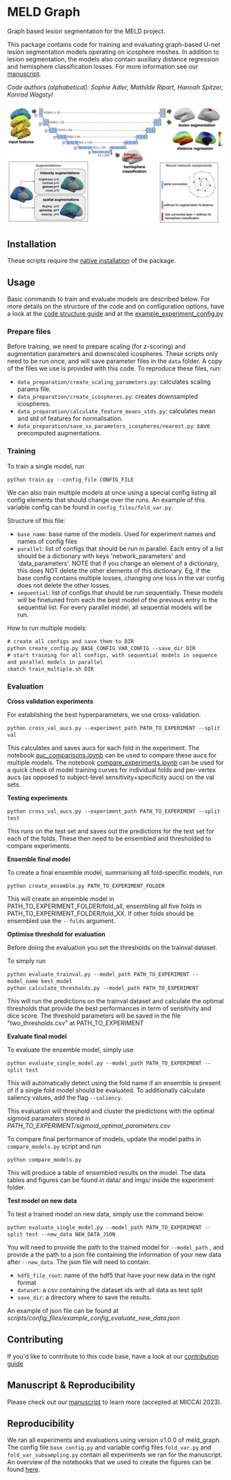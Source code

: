 # MELD Graph
Graph based lesion segmentation for the MELD project.

This package contains code for training and evaluating graph-based U-net lesion segmentation models operating on icosphere meshes. In addition to lesion segmentation, the models also contain auxiliary distance regression and hemisphere classification losses. For more information see our [manuscript](https://arxiv.org/abs/2306.01375).

*Code authors (alphabetical): Sophie Adler, Mathilde Ripart, Hannah Spitzer, Konrad Wagstyl*

![overview](overview.png)

## Installation

These scripts require the [native installation](/docs/install_native.md) of the package.

## Usage
Basic commands to train and evaluate models are described below. For more details on the structure of the code and on configuration options, have a look at the [code structure guide](/docs/code_structure.md) and at the [example_experiment_config.py](scripts/config_files/example_experiment_config.py)

### Prepare files
Before training, we need to prepare scaling (for z-scoring) and augmentation parameters and downscaled icospheres.
These scripts only need to be run once, and will save parameter files in the `data` folder. A copy of the files we use is provided with this code. To reproduce these files, run:
- `data_preparation/create_scaling_parameters.py`: calculates scaling params file.
- `data_preparation/create_icospheres.py`: creates downsampled icospheres.
- `data_preparation/calculate_feature_means_stds.py`: calculates mean and std of features for normalisation.
- `data_preparation/save_xx_parameters_icospheres/nearest.py`: save precomputed augmentations.

### Training
To train a single model, run
```
python train.py --config_file CONFIG_FILE
```

We can also train multiple models at once using a special config listing all config elements that should change over the runs. An example of this variable config can be found in `config_files/fold_var.py`.

Structure of this file:
- `base_name`: base name of the models. Used for experiment names and names of config files
- `parallel`: list of configs that should be run in parallel. Each entry of a list should be a dictionary with keys 'network_parameters' and 'data_parameters'. NOTE that if you change an element of a dictionary, this does NOT delete the other elements of this dictionary. Eg, if the base config contains multiple losses, changing one loss in the var config does not delete the other losses.
- `sequential`: list of configs that should be run sequentially. These models will be finetuned from each the best model of the previous entry in the sequential list. For every parallel model, all sequential models will be run. 

How to run multiple models:
```
# create all configs and save them to DIR
python create_config.py BASE_CONFIG VAR_CONFIG --save_dir DIR
# start training for all configs, with sequential models in sequence and parallel models in parallel
sbatch train_multiple.sh DIR
```

### Evaluation

**Cross validation experiments**

For establishing the best hyperparameters, we use cross-validation. 
```
python cross_val_aucs.py --experiment_path PATH_TO_EXPERIMENT --split val
```
This calculates and saves aucs for each fold in the experiment. 
The notebook [auc_comparisons.ipynb](notebooks/auc_comparisons.ipynb) can be used to compare these aucs for multiple models.
The notebook [compare_experiments.ipynb](notebooks/compare_experiments.ipynb) can be used for a quick check of model training curves for individual folds and per-vertex aucs (as opposed to subject-level sensitivity+specificity aucs) on the val sets.

**Testing experiments**
```
python cross_val_aucs.py --experiment_path PATH_TO_EXPERIMENT --split test
```
This runs on the test set and saves out the predictions for the test set for each of the folds. These then need to be ensembled and thresholded to compare experiments. 

**Ensemble final model**

To create a final ensemble model, summarising all fold-specific models, run
```
python create_ensemble.py PATH_TO_EXPERIMENT_FOLDER
```
This will create an ensemble model in PATH_TO_EXPERIMENT_FOLDER/fold_all, ensembling all five folds in PATH_TO_EXPERIMENT_FOLDER/fold_XX. If other folds should be ensembled use the `--folds` argument.

**Optimise threshold for evaluation**

Before doing the evaluation you set the thresholds on the trainval dataset. 

To simply run

```
python evaluate_trainval.py --model_path PATH_TO_EXPERIMENT --model_name best_model
python calculate_thresholds.py --model_path PATH_TO_EXPERIMENT
```
This will run the predictions on the trainval dataset and calculate the optimal thresholds that provide the best performances in term of sensitivity and dice score. 
The threshold parameters will be saved in the file "two_thresholds.csv" at PATH_TO_EXPERIMENT

**Evaluate final model**

To evaluate the ensemble model, simply use 
```
python evaluate_single_model.py --model_path PATH_TO_EXPERIMENT --split test
```
This will automatically detect using the fold name if an ensemble is present of if a single fold model should be evaluated. To additionally calculate saliency values, add the flag `--saliency`.

This evaluation will threshold and cluster the predictions with the optimal sigmoid paramaters stored in *PATH_TO_EXPERIMENT/sigmoid_optimal_parameters.csv*

To compare final performance of models, update the model paths in `compare_models.py` script and run 
```
python compare_models.py
```
This will produce a table of ensembled results on the model. The data tables and figures can be found in data/ and imgs/ inside the experiment folder.

**Test model on new data**

To test a trained model on new data, simply use the command below:
```
python evaluate_single_model.py --model_path PATH_TO_EXPERIMENT --split test --new_data NEW_DATA_JSON
```

You will need to provide the path to the trained model for `--model_path` , and provide a the path to a json file containing the information of your new data after `--new_data`. The json file will need to contain: 
- `hdf5_file_root`: name of the hdf5 that have your new data in the right format
- `dataset`: a csv containing the dataset ids with all data as test split
- `save_dir`: a directory where to save the results. 

An example of json file can be found at *scripts/config_files/example_config_evaluate_new_data.json*



## Contributing
If you'd like to contribute to this code base, have a look at our [contribution guide](/docs/contributing.md)

## Manuscript & Reproducibility
Please check out our [manuscript](https://arxiv.org/abs/2306.01375) to learn more (accepted at MICCAI 2023). 

## Reproducibility
We ran all experiments and evaluations using version v1.0.0 of meld_graph.
The config file `base_config.py` and variable config files `fold_var.py` and `fold_var_subsampling.py` contain all experiments we ran for the manuscript. 
An overview of the notebooks that we used to create the figures can be found [here](/docs/figure_notebooks.md).
